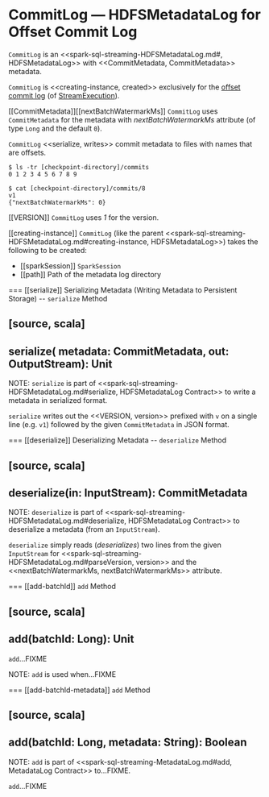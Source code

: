 # CommitLog &mdash; HDFSMetadataLog for Offset Commit Log

`CommitLog` is an <<spark-sql-streaming-HDFSMetadataLog.md#, HDFSMetadataLog>> with <<CommitMetadata, CommitMetadata>> metadata.

`CommitLog` is <<creating-instance, created>> exclusively for the [offset commit log](StreamExecution.md#commitLog) (of [StreamExecution](StreamExecution.md)).

[[CommitMetadata]][[nextBatchWatermarkMs]]
`CommitLog` uses `CommitMetadata` for the metadata with *nextBatchWatermarkMs* attribute (of type `Long` and the default `0`).

`CommitLog` <<serialize, writes>> commit metadata to files with names that are offsets.

```
$ ls -tr [checkpoint-directory]/commits
0 1 2 3 4 5 6 7 8 9

$ cat [checkpoint-directory]/commits/8
v1
{"nextBatchWatermarkMs": 0}
```

[[VERSION]]
`CommitLog` uses *1* for the version.

[[creating-instance]]
`CommitLog` (like the parent <<spark-sql-streaming-HDFSMetadataLog.md#creating-instance, HDFSMetadataLog>>) takes the following to be created:

* [[sparkSession]] `SparkSession`
* [[path]] Path of the metadata log directory

=== [[serialize]] Serializing Metadata (Writing Metadata to Persistent Storage) -- `serialize` Method

[source, scala]
----
serialize(
  metadata: CommitMetadata,
  out: OutputStream): Unit
----

NOTE: `serialize` is part of <<spark-sql-streaming-HDFSMetadataLog.md#serialize, HDFSMetadataLog Contract>> to write a metadata in serialized format.

`serialize` writes out the <<VERSION, version>> prefixed with `v` on a single line (e.g. `v1`) followed by the given `CommitMetadata` in JSON format.

=== [[deserialize]] Deserializing Metadata -- `deserialize` Method

[source, scala]
----
deserialize(in: InputStream): CommitMetadata
----

NOTE: `deserialize` is part of <<spark-sql-streaming-HDFSMetadataLog.md#deserialize, HDFSMetadataLog Contract>> to deserialize a metadata (from an `InputStream`).

`deserialize` simply reads (_deserializes_) two lines from the given `InputStream` for <<spark-sql-streaming-HDFSMetadataLog.md#parseVersion, version>> and the <<nextBatchWatermarkMs, nextBatchWatermarkMs>> attribute.

=== [[add-batchId]] `add` Method

[source, scala]
----
add(batchId: Long): Unit
----

`add`...FIXME

NOTE: `add` is used when...FIXME

=== [[add-batchId-metadata]] `add` Method

[source, scala]
----
add(batchId: Long, metadata: String): Boolean
----

NOTE: `add` is part of <<spark-sql-streaming-MetadataLog.md#add, MetadataLog Contract>> to...FIXME.

`add`...FIXME
